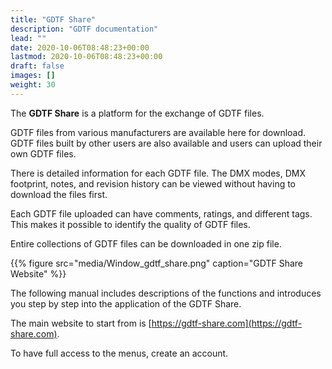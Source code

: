 ```yaml
---
title: "GDTF Share"
description: "GDTF documentation"
lead: ""
date: 2020-10-06T08:48:23+00:00
lastmod: 2020-10-06T08:48:23+00:00
draft: false
images: []
weight: 30
---
```


The **GDTF Share** is a platform for the exchange of GDTF files.

GDTF files from various manufacturers are available here for download. GDTF
files built by other users are also available and users can upload their own
GDTF files.

There is detailed information for each GDTF file. The DMX modes, DMX footprint,
notes, and revision history can be viewed without having to download the files
first.

Each GDTF file uploaded can have comments, ratings, and different tags. This
makes it possible to identify the quality of GDTF files. 

Entire collections of GDTF files can be downloaded in one zip file.

{{% figure src="media/Window_gdtf_share.png" caption="GDTF Share Website" %}}


The following manual includes descriptions of the functions and introduces you
step by step into the application of the GDTF Share.

The main website to start from
is [https://gdtf-share.com](https://gdtf-share.com).

To have full access to the menus, create an account.
